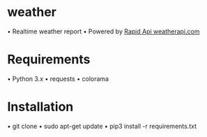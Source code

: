 # weather
• Realtime weather report
• Powered by [Rapid Api weatherapi.com](https://rapidapi.com/weatherapi/api/weatherapi-com/)

# Requirements
• Python 3.x
• requests
• colorama

# Installation
• git clone
• sudo apt-get update
• pip3 install -r requirements.txt
